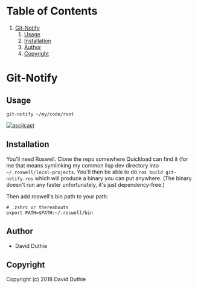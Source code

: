 
# Table of Contents

1.  [Git-Notify](#org8490ece)
    1.  [Usage](#org4135593)
    2.  [Installation](#org9ffd2c8)
    3.  [Author](#org74085a5)
    4.  [Copyright](#org1773dc3)


<a id="org8490ece"></a>

# Git-Notify


<a id="org4135593"></a>

## Usage

`git-notify ~/my/code/root`

[![asciicast](https://asciinema.org/a/175481.png)](https://asciinema.org/a/175481)


<a id="org9ffd2c8"></a>

## Installation

You'll need Roswell. Clone the repo somewhere Quickload can find it (for me that means symlinking my common lisp dev directory into `~/.roswell/local-projects`. You'll then be able to do `ros build git-notify.ros` which will produce a binary you can put anywhere. (The binary doesn't run any faster unfortunately, it's just dependency-free.)

Then add roswell's bin path to your path:

```
# .zshrc or thereabouts
export PATH=$PATH:~/.roswell/bin
```


<a id="org74085a5"></a>

## Author

-   David Duthie


<a id="org1773dc3"></a>

## Copyright

Copyright (c) 2018 David Duthie

